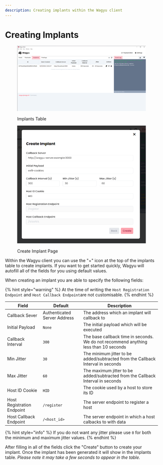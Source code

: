 ```yaml
---
description: Creating implants within the Wagyu client
---
```


# Creating Implants

<div>

<figure><img src="../.gitbook/assets/client-implants.png" alt=""><figcaption><p>Implants Table</p></figcaption></figure>

 

<figure><img src="../.gitbook/assets/client-create-implant.png" alt=""><figcaption><p>Create Implant Page</p></figcaption></figure>

</div>

Within the Wagyu client you can use the "+" icon at the top of the implants table to create implants. If you want to get started quickly, Wagyu will autofill all of the fields for you using default values.&#x20;

When creating an implant you are able to specify the following fields:

{% hint style="warning" %}
At the time of writing the `Host Registration Endpoint` and `Host Callback Endpoint`are not customisable.
{% endhint %}

| Field                      | Default                      | Description                                                                          |
| -------------------------- | ---------------------------- | ------------------------------------------------------------------------------------ |
| Callback Sever             | Authenticated Server Address | The address which an implant will callback to                                        |
| Initial Payload            | `None`                       | The initial payload which will be executed                                           |
| Callback Interval          | `300`                        | The base callback time in seconds. We do not recommend anything less than 10 seconds |
| Min Jitter                 | `30`                         | The minimum jitter to be added/subtracted from the Callback Interval in seconds      |
| Max Jitter                 | `60`                         | The maximum jitter to be added/subtracted from the Callback Interval in seconds      |
| Host ID Cookie             | `HID`                        | The cookie used by a host to store its ID                                            |
| Host Registration Endpoint | `/register`                  | The server endpoint to register a host                                               |
| Host Callback Endpoint     | `/<host_id>`                 | The server endpoint in which a host calbacks to with data                            |

{% hint style="info" %}
If you do not want any jitter please use `0` for both the minimum and maximum jitter values.
{% endhint %}

After filling in all of the fields click the "Create" button to create your implant. Once the implant has been generated it will show in the implants table. _Please note it may take a few seconds to appear in the table._&#x20;
